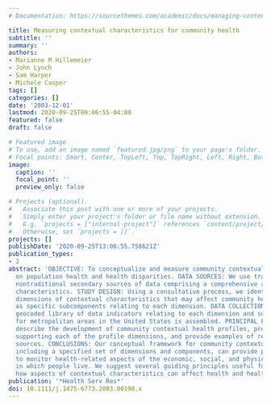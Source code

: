 ```yaml
---
# Documentation: https://sourcethemes.com/academic/docs/managing-content/

title: Measuring contextual characteristics for community health
subtitle: ''
summary: ''
authors:
- Marianne M Hillemeier
- John Lynch
- Sam Harper
- Michele Casper
tags: []
categories: []
date: '2003-12-01'
lastmod: 2020-09-25T09:06:55-04:00
featured: false
draft: false

# Featured image
# To use, add an image named `featured.jpg/png` to your page's folder.
# Focal points: Smart, Center, TopLeft, Top, TopRight, Left, Right, BottomLeft, Bottom, BottomRight.
image:
  caption: ''
  focal_point: ''
  preview_only: false

# Projects (optional).
#   Associate this post with one or more of your projects.
#   Simply enter your project's folder or file name without extension.
#   E.g. `projects = ["internal-project"]` references `content/project/deep-learning/index.md`.
#   Otherwise, set `projects = []`.
projects: []
publishDate: '2020-09-25T13:06:55.758621Z'
publication_types:
- 2
abstract: 'OBJECTIVE: To conceptualize and measure community contextual influences
  on population health and health disparities. DATA SOURCES: We use traditional and
  nontraditional secondary sources of data comprising a comprehensive array of community
  characteristics. STUDY DESIGN: Using a consultative process, we identify 12 overarching
  dimensions of contextual characteristics that may affect community health, as well
  as specific subcomponents relating to each dimension. DATA COLLECTION: An extensive
  geocoded library of data indicators relating to each dimension and subcomponent
  for metropolitan areas in the United States is assembled. PRINCIPAL FINDINGS: We
  describe the development of community contextual health profiles, present the rationale
  supporting each of the profile dimensions, and provide examples of relevant data
  sources. CONCLUSIONS: Our conceptual framework for community contextual characteristics,
  including a specified set of dimensions and components, can provide practical ways
  to monitor health-related aspects of the economic, social, and physical environments
  in which people live. We suggest several guiding principles useful for understanding
  how aspects of contextual characteristics can affect health and health disparities.'
publication: '*Health Serv Res*'
doi: 10.1111/j.1475-6773.2003.00198.x
---
```


